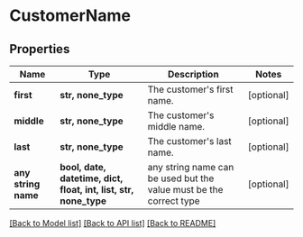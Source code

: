 # CustomerName


## Properties
Name | Type | Description | Notes
------------ | ------------- | ------------- | -------------
**first** | **str, none_type** | The customer&#39;s first name. | [optional] 
**middle** | **str, none_type** | The customer&#39;s middle name. | [optional] 
**last** | **str, none_type** | The customer&#39;s last name. | [optional] 
**any string name** | **bool, date, datetime, dict, float, int, list, str, none_type** | any string name can be used but the value must be the correct type | [optional]

[[Back to Model list]](../README.md#documentation-for-models) [[Back to API list]](../README.md#documentation-for-api-endpoints) [[Back to README]](../README.md)


